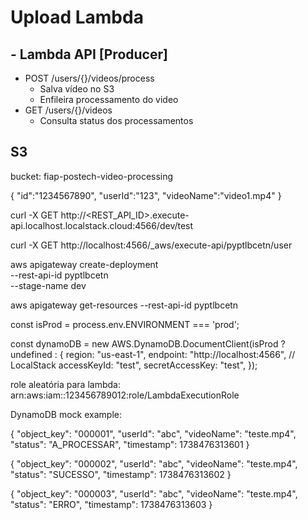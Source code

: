 # Upload Lambda

## - Lambda API [Producer]
  - POST /users/{}/videos/process
    - Salva vídeo no S3
    - Enfileira processamento do video
  - GET /users/{}/videos
    - Consulta status dos processamentos

## S3

bucket: fiap-postech-video-processing


{
    "id":"1234567890",
    "userId":"123",
    "videoName":"video1.mp4"
}


curl -X GET http://<REST_API_ID>.execute-api.localhost.localstack.cloud:4566/dev/test

curl -X GET http://localhost:4566/_aws/execute-api/pyptlbcetn/user


aws apigateway create-deployment \
  --rest-api-id pyptlbcetn \
  --stage-name dev


aws apigateway get-resources --rest-api-id pyptlbcetn



 
const isProd = process.env.ENVIRONMENT === 'prod'; 

const dynamoDB = new AWS.DynamoDB.DocumentClient(isProd ? undefined : {
  region: "us-east-1",
  endpoint: "http://localhost:4566", // LocalStack
  accessKeyId: "test",
  secretAccessKey: "test",
});



role aleatória para lambda:
arn:aws:iam::123456789012:role/LambdaExecutionRole




DynamoDB mock example:

{
  "object_key": "000001",
  "userId": "abc",
  "videoName": "teste.mp4",
  "status": "A_PROCESSAR",
  "timestamp": 1738476313601
}

{
  "object_key": "000002",
  "userId": "abc",
  "videoName": "teste.mp4",
  "status": "SUCESSO",
  "timestamp": 1738476313602
}

{
  "object_key": "000003",
  "userId": "abc",
  "videoName": "teste.mp4",
  "status": "ERRO",
  "timestamp": 1738476313603
}
